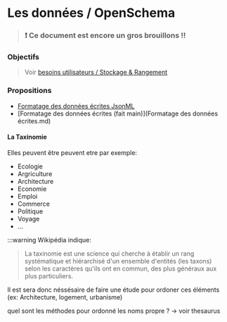 
Les données / OpenSchema
===

> ### :exclamation: Ce document est encore un gros brouillons !!

### Objectifs

> Voir [besoins utilisateurs / Stockage & Rangement](https://github.com/corbane/ND-Briques-Numeriques/wiki/A-2-Stockage-&-Rangement)

### Propositions

- [Formatage des données écrites JsonML]()
- [Formatage des données écrites (fait main)](Formatage des données écrites.md)


#### La Taxinomie 

Elles peuvent être peuvent etre par exemple:
- Ecologie
- Argriculture
- Architecture
- Economie
- Emploi
- Commerce
- Politique
- Voyage
- ...


:::warning
Wikipédia indique:
> La taxinomie est une science qui cherche à établir un rang systématique et hiérarchisé d'un ensemble d'entités (les taxons) selon les caractères qu'ils ont en commun, des plus généraux aux plus particuliers.

Il est sera donc néssésaire de faire une étude pour ordoner ces éléments (ex: Architecture, logement, urbanisme) 

quel sont les méthodes pour ordonné les noms propre ?
-> voir thesaurus
